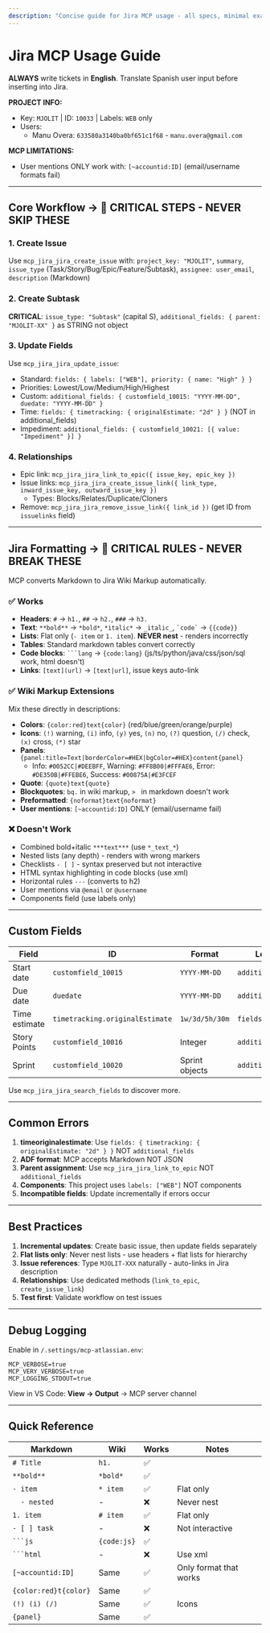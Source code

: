 ```yaml
---
description: "Concise guide for Jira MCP usage - all specs, minimal examples"
---
```


# Jira MCP Usage Guide

**ALWAYS** write tickets in **English**. Translate Spanish user input before inserting into Jira.

**PROJECT INFO:**
- Key: `MJOLIT` | ID: `10033` | Labels: `WEB` only
- Users: 
    - Manu Overa: `633580a3140ba0bf651c1f68` - `manu.overa@gmail.com`

**MCP LIMITATIONS:**
- User mentions ONLY work with: `[~accountid:ID]` (email/username formats fail)

---

## Core Workflow -> 🚫 CRITICAL STEPS - NEVER SKIP THESE

### 1. Create Issue
Use `mcp_jira_jira_create_issue` with: `project_key: "MJOLIT"`, `summary`, `issue_type` (Task/Story/Bug/Epic/Feature/Subtask), `assignee: user_email`, `description` (Markdown)

### 2. Create Subtask
**CRITICAL**: `issue_type: "Subtask"` (capital S), `additional_fields: { parent: "MJOLIT-XX" }` as STRING not object

### 3. Update Fields
Use `mcp_jira_jira_update_issue`:
- Standard: `fields: { labels: ["WEB"], priority: { name: "High" } }`
- Priorities: Lowest/Low/Medium/High/Highest
- Custom: `additional_fields: { customfield_10015: "YYYY-MM-DD", duedate: "YYYY-MM-DD" }`
- Time: `fields: { timetracking: { originalEstimate: "2d" } }` (NOT in additional_fields)
- Impediment: `additional_fields: { customfield_10021: [{ value: "Impediment" }] }`

### 4. Relationships
- Epic link: `mcp_jira_jira_link_to_epic({ issue_key, epic_key })`
- Issue links: `mcp_jira_jira_create_issue_link({ link_type, inward_issue_key, outward_issue_key })`
  - Types: Blocks/Relates/Duplicate/Cloners
- Remove: `mcp_jira_jira_remove_issue_link({ link_id })` (get ID from `issuelinks` field)

---

## Jira Formatting -> 🚫 CRITICAL RULES - NEVER BREAK THESE

MCP converts Markdown to Jira Wiki Markup automatically.

### ✅ Works
- **Headers**: `#` → `h1.`, `##` → `h2.`, `###` → `h3.`
- **Text**: `**bold**` → `*bold*`, `*italic*` → `_italic_`, `` `code` `` → `{{code}}`
- **Lists**: Flat only (`- item` or `1. item`). **NEVER nest** - renders incorrectly
- **Tables**: Standard markdown tables convert correctly
- **Code blocks**: `` ```lang `` → `{code:lang}` (js/ts/python/java/css/json/sql work, html doesn't)
- **Links**: `[text](url)` → `[text|url]`, issue keys auto-link

### ✅ Wiki Markup Extensions
Mix these directly in descriptions:
- **Colors**: `{color:red}text{color}` (red/blue/green/orange/purple)
- **Icons**: `(!)` warning, `(i)` info, `(y)` yes, `(n)` no, `(?)` question, `(/)` check, `(x)` cross, `(*)` star
- **Panels**: `{panel:title=Text|borderColor=#HEX|bgColor=#HEX}content{panel}`
  - Info: `#0052CC|#DEEBFF`, Warning: `#FF8B00|#FFFAE6`, Error: `#DE350B|#FFEBE6`, Success: `#00875A|#E3FCEF`
- **Quote**: `{quote}text{quote}`
- **Blockquotes**: `bq.` in wiki markup, `> ` in markdown doesn't work
- **Preformatted**: `{noformat}text{noformat}`
- **User mentions**: `[~accountid:ID]` ONLY (email/username fail)

### ❌ Doesn't Work
- Combined bold+italic `***text***` (use `*_text_*`)
- Nested lists (any depth) - renders with wrong markers
- Checklists `- [ ]` - syntax preserved but not interactive
- HTML syntax highlighting in code blocks (use xml)
- Horizontal rules `---` (converts to h2)
- User mentions via `@email` or `@username`
- Components field (use labels only)

---

## Custom Fields

| Field | ID | Format | Location |
|-------|-----|--------|----------|
| Start date | `customfield_10015` | `YYYY-MM-DD` | `additional_fields` |
| Due date | `duedate` | `YYYY-MM-DD` | `additional_fields` |
| Time estimate | `timetracking.originalEstimate` | `1w/3d/5h/30m` | `fields` |
| Story Points | `customfield_10016` | Integer | `additional_fields` |
| Sprint | `customfield_10020` | Sprint objects | `additional_fields` |

Use `mcp_jira_jira_search_fields` to discover more.

---

## Common Errors

1. **timeoriginalestimate**: Use `fields: { timetracking: { originalEstimate: "2d" } }` NOT `additional_fields`
2. **ADF format**: MCP accepts Markdown NOT JSON
3. **Parent assignment**: Use `mcp_jira_jira_link_to_epic` NOT `additional_fields`
4. **Components**: This project uses `labels: ["WEB"]` NOT components
5. **Incompatible fields**: Update incrementally if errors occur

---

## Best Practices

1. **Incremental updates**: Create basic issue, then update fields separately
2. **Flat lists only**: Never nest lists - use headers + flat lists for hierarchy
3. **Issue references**: Type `MJOLIT-XXX` naturally - auto-links in Jira description
4. **Relationships**: Use dedicated methods (`link_to_epic`, `create_issue_link`)
5. **Test first**: Validate workflow on test issues

---

## Debug Logging

Enable in `/.settings/mcp-atlassian.env`:
```
MCP_VERBOSE=true
MCP_VERY_VERBOSE=true
MCP_LOGGING_STDOUT=true
```
View in VS Code: **View → Output** → MCP server channel

---

## Quick Reference

| Markdown | Wiki | Works | Notes |
|----------|------|-------|-------|
| `# Title` | `h1.` | ✅ | |
| `**bold**` | `*bold*` | ✅ | |
| `- item` | `* item` | ✅ | Flat only |
| `  - nested` | - | ❌ | Never nest |
| `1. item` | `# item` | ✅ | Flat only |
| `- [ ] task` | - | ❌ | Not interactive |
| `` ```js `` | `{code:js}` | ✅ | |
| `` ```html `` | - | ❌ | Use xml |
| `[~accountid:ID]` | Same | ✅ | Only format that works |
| `{color:red}t{color}` | Same | ✅ | |
| `(!) (i) (/)` | Same | ✅ | Icons |
| `{panel}` | Same | ✅ | |